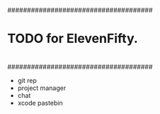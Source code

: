 #####################################
#
# TODO for ElevenFifty.
#
#
#####################################


- git rep
- project manager
- chat
- xcode pastebin

